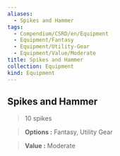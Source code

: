 ```yaml
---
aliases:
  - Spikes and Hammer
tags:
  - Compendium/CSRD/en/Equipment
  - Equipment/Fantasy
  - Equipment/Utility-Gear
  - Equipment/Value/Moderate
title: Spikes and Hammer
collection: Equipment
kind: Equipment
---
```

## Spikes and Hammer    
    
>10 spikes    
> **Options :** Fantasy, Utility Gear    
> **Value :** Moderate